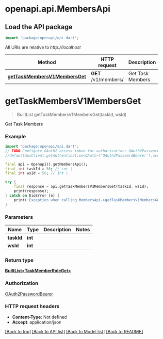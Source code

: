 # openapi.api.MembersApi

## Load the API package
```dart
import 'package:openapi/api.dart';
```

All URIs are relative to *http://localhost*

Method | HTTP request | Description
------------- | ------------- | -------------
[**getTaskMembersV1MembersGet**](MembersApi.md#gettaskmembersv1membersget) | **GET** /v1/members/ | Get Task Members


# **getTaskMembersV1MembersGet**
> BuiltList<TaskMemberRoleGet> getTaskMembersV1MembersGet(taskId, wsId)

Get Task Members

### Example
```dart
import 'package:openapi/api.dart';
// TODO Configure OAuth2 access token for authorization: OAuth2PasswordBearer
//defaultApiClient.getAuthentication<OAuth>('OAuth2PasswordBearer').accessToken = 'YOUR_ACCESS_TOKEN';

final api = Openapi().getMembersApi();
final int taskId = 56; // int | 
final int wsId = 56; // int | 

try {
    final response = api.getTaskMembersV1MembersGet(taskId, wsId);
    print(response);
} catch on DioError (e) {
    print('Exception when calling MembersApi->getTaskMembersV1MembersGet: $e\n');
}
```

### Parameters

Name | Type | Description  | Notes
------------- | ------------- | ------------- | -------------
 **taskId** | **int**|  | 
 **wsId** | **int**|  | 

### Return type

[**BuiltList&lt;TaskMemberRoleGet&gt;**](TaskMemberRoleGet.md)

### Authorization

[OAuth2PasswordBearer](../README.md#OAuth2PasswordBearer)

### HTTP request headers

 - **Content-Type**: Not defined
 - **Accept**: application/json

[[Back to top]](#) [[Back to API list]](../README.md#documentation-for-api-endpoints) [[Back to Model list]](../README.md#documentation-for-models) [[Back to README]](../README.md)

